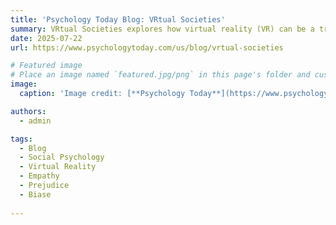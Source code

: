 ```yaml
---
title: 'Psychology Today Blog: VRtual Societies'
summary: VRtual Societies explores how virtual reality (VR) can be a transformative tool in social psychology, impacting human behavior, perceptions, and social issues. It delves into VR's potential to influence areas like voting behavior, reduce gender and other biases, foster empathy, and promote inclusion by allowing users to experience diverse perspectives.
date: 2025-07-22
url: https://www.psychologytoday.com/us/blog/vrtual-societies

# Featured image
# Place an image named `featured.jpg/png` in this page's folder and customize its options here.
image:
  caption: 'Image credit: [**Psychology Today**](https://www.psychologytoday.com/us)'

authors:
  - admin

tags:
  - Blog
  - Social Psychology
  - Virtual Reality
  - Empathy
  - Prejudice
  - Biase
  
---
```


